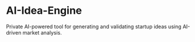 # AI-Idea-Engine
Private AI-powered tool for generating and validating startup ideas using AI-driven market analysis.
